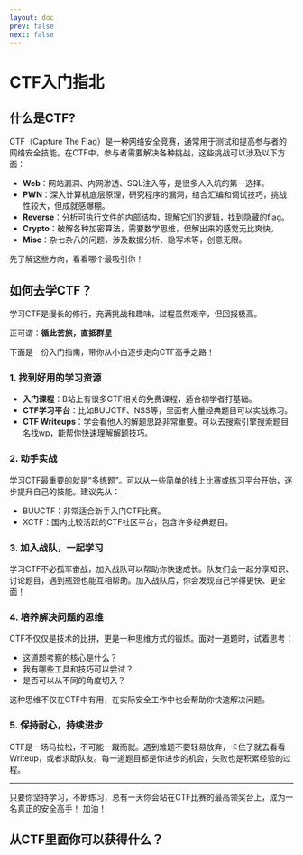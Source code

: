 ```yaml
---
layout: doc
prev: false
next: false
---
```

# CTF入门指北
## 什么是CTF?
CTF（Capture The Flag）是一种网络安全竞赛，通常用于测试和提高参与者的网络安全技能。在CTF中，参与者需要解决各种挑战，这些挑战可以涉及以下方面：

- **Web**：网站漏洞、内网渗透、SQL注入等，是很多人入坑的第一选择。
- **PWN**：深入计算机底层原理，研究程序的漏洞，结合汇编和调试技巧，挑战性较大，但成就感爆棚。
- **Reverse**：分析可执行文件的内部结构，理解它们的逻辑，找到隐藏的flag。
- **Crypto**：破解各种加密算法，需要数学思维，但解出来的感觉无比爽快。
- **Misc**：杂七杂八的问题，涉及数据分析、隐写术等，创意无限。

先了解这些方向，看看哪个最吸引你！

## 如何去学CTF？

学习CTF是漫长的修行，充满挑战和趣味，过程虽然艰辛，但回报极高。

正可谓：**循此苦旅，直抵群星**

下面是一份入门指南，带你从小白逐步走向CTF高手之路！

### 1. **找到好用的学习资源**

- **入门课程**：B站上有很多CTF相关的免费课程，适合初学者打基础。
- **CTF学习平台**：比如BUUCTF、NSS等，里面有大量经典题目可以实战练习。
- **CTF Writeups**：学会看他人的解题思路非常重要。可以去搜索引擎搜索题目名找wp，能帮你快速理解解题技巧。

### 2. **动手实战**

学习CTF最重要的就是“多练题”。可以从一些简单的线上比赛或练习平台开始，逐步提升自己的技能。建议先从：

- BUUCTF：非常适合新手入门CTF比赛。
- XCTF：国内比较活跃的CTF社区平台，包含许多经典题目。

### 3. **加入战队，一起学习**

学习CTF不必孤军奋战，加入战队可以帮助你快速成长。队友们会一起分享知识、讨论题目，遇到瓶颈也能互相帮助。加入战队后，你会发现自己学得更快、更全面！

### 4. **培养解决问题的思维**

CTF不仅仅是技术的比拼，更是一种思维方式的锻炼。面对一道题时，试着思考：

- 这道题考察的核心是什么？
- 我有哪些工具和技巧可以尝试？
- 是否可以从不同的角度切入？

这种思维不仅在CTF中有用，在实际安全工作中也会帮助你快速解决问题。

### 5. **保持耐心，持续进步**

CTF是一场马拉松，不可能一蹴而就。遇到难题不要轻易放弃，卡住了就去看看Writeup，或者求助队友。每一道题目都是你进步的机会，失败也是积累经验的过程。

---

只要你坚持学习，不断练习，总有一天你会站在CTF比赛的最高领奖台上，成为一名真正的安全高手！ 加油！

## 从CTF里面你可以获得什么？

